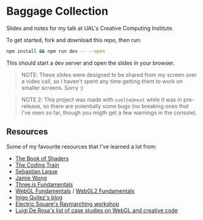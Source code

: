 # Baggage Collection

Slides and notes for my talk at UAL's Creative Computing Institute.

To get started, fork and download this repo, then run:

```bash
npm install && npm run dev -- --open
```

This should start a dev server and open the slides in your browser.

>NOTE: These slides were designed to be shared from my screen over a video call, so I haven't spent any time getting them to work on smaller screens. Sorry :)

>NOTE 2: This project was made with `svelte@next` while it was in pre-release, so there are potentially some bugs (no breaking ones that i've seen so far, though you migth get a few warnings in the console).

## Resources

Some of my favourite resources that I've learned a lot from:

-   [The Book of Shaders](https://thebookofshaders.com/)
-   [The Coding Train](https://www.youtube.com/user/shiffman)
-   [Sebastian Lague](https://www.youtube.com/channel/UCmtyQOKKmrMVaKuRXz02jbQ)
-   [Jamie Wong](http://jamie-wong.com/)
-   [Three.js Fundamentals](https://threejsfundamentals.org/)
-   [WebGL Fundamentals](https://webglfundamentals.org/) / [WebGL2 Fundamentals](https://webgl2fundamentals.org/)
-   [Inigo Quilez's blog](https://iquilezles.org/)
-   [Electric Square's Raymarching workshop](https://github.com/electricsquare/raymarching-workshop)
-   [Luigi De Rosa's list of case studies on WebGL and creative code](https://github.com/luruke/awesome-casestudy)